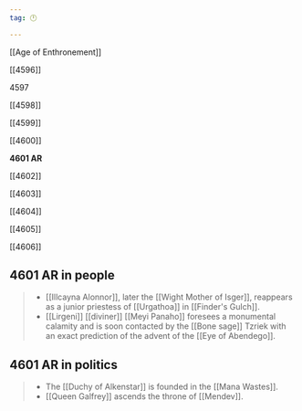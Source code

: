 ```yaml
---
tag: 🕛

---
```

[[Age of Enthronement]]


[[4596]]

4597

[[4598]]

[[4599]]

[[4600]]

**4601 AR**

[[4602]]

[[4603]]

[[4604]]

[[4605]]

[[4606]]



## 4601 AR in people

>  - [[Illcayna Alonnor]], later the [[Wight Mother of Isger]], reappears as a junior priestess of [[Urgathoa]] in [[Finder's Gulch]].
>  - [[Lirgeni]] [[diviner]] [[Meyi Panaho]] foresees a monumental calamity and is soon contacted by the [[Bone sage]] Tzriek with an exact prediction of the advent of the [[Eye of Abendego]].


## 4601 AR in politics

>  - The [[Duchy of Alkenstar]] is founded in the [[Mana Wastes]].
>  - [[Queen Galfrey]] ascends the throne of [[Mendev]].






